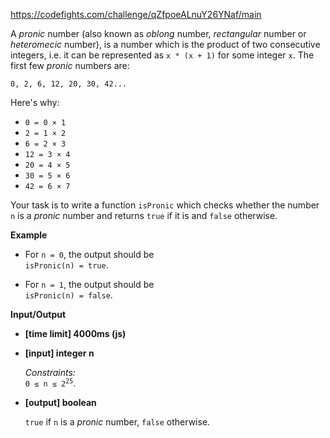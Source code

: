 https://codefights.com/challenge/qZfpoeALnuY26YNaf/main
<p>A <em>pronic</em> number (also known as <em>oblong</em> number, <em>rectangular</em> number or <em>heteromecic</em> number), is a number which is the product of two consecutive integers, i.e. it can be represented as <code>x * (x + 1)</code> for some integer <code>x</code>. The first few <em>pronic</em> numbers are:</p>
<pre><code>0, 2, 6, 12, 20, 30, 42...
</code></pre>
<p>Here's why:</p>
<ul>
<li><code>0 = 0 × 1</code></li>
<li><code>2 = 1 × 2</code></li>
<li><code>6 = 2 × 3</code></li>
<li><code>12 = 3 × 4</code></li>
<li><code>20 = 4 × 5</code></li>
<li><code>30 = 5 × 6</code></li>
<li><code>42 = 6 × 7</code></li>
</ul>
<p>Your task is to write a function <code>isPronic</code> which checks whether the number <code>n</code> is a <em>pronic</em> number and returns <code>true</code> if it is and <code>false</code> otherwise.</p>
<p><strong>Example</strong></p>
<ul>
<li>
<p>For <code>n = 0</code>, the output should be<br>
<code>isPronic(n) = true</code>.</p>
</li>
<li>
<p>For <code>n = 1</code>, the output should be<br>
<code>isPronic(n) = false</code>.</p>
</li>
</ul>
<p><strong>Input/Output</strong></p>
<ul>
<li><strong>[time limit] 4000ms (js)</strong></li>
</ul>
<ul>
<li>
<p><strong>[input] integer n</strong></p>
<p><em>Constraints:</em><br>
<code>0 ≤ n ≤ 2<sup>25</sup></code>.</p>
</li>
<li>
<p><strong>[output] boolean</strong></p>
<p><code>true</code> if <code>n</code> is a <em>pronic</em> number, <code>false</code> otherwise.</p>
</li>
</ul>
